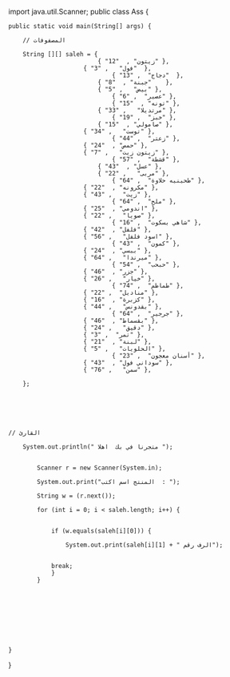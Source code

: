 import java.util.Scanner;
public class Ass {

	public static void main(String[] args) {
		
		// المصفوفات 
		
		String [][] saleh = {
			               	 { "زيتون" ,  "12" },
			        	 { "فول"   , "3"  },		
		                         { "دجاج"  , "13"  },
			                 { "جبنة" ,  "8"    },
			                 { "بيض"   , "5" },		
		                         { "عصير"  , "6" },
		                         { "تونه" ,  "15" },
			                 { "مرتديلا"   , "33" },		
		                         { "خبز"  , "19" },
			                 { "صامولي" ,  "15" },
			        	 { "توست"   , "34" },		
		                         { "زعتر"  , "44" },
			        	 { "حمص" ,  "24" },
			        	 { "زيتون زيت"   , "7" },		
		                         { "قشطة"  , "57" },
			                 { "عسل" ,  "43" },
			                 { "مربى"   , "22" },		
		                         { "طحينيه حلاوة"  , "64" },
			        	 { "مكرونه" ,  "22" },
			        	 { "زيت"   , "43" },		
		                         { "ملح"  , "64" },
			        	 { "اندومي" ,  "25" },
			        	 { "صويا"   , "22" },		
		                         { "شاهي بسكوت"  , "16" },
			        	 { "فلفل" ,  "42" },
			        	 { "اسود فلفل"   , "56" },		
		                         { "كمون"  , "43" },
			        	 { "ببسي" ,  "24" },
			        	 { "ميرندا"   , "64" },		
		                         { "حبحب"  , "54" },
			        	 { "جزر" ,  "46" },
			        	 { "خيار"   , "26" },		
		                         { "طماطم"  , "74" },
			        	 { "مناديل"  , "22" },
			        	 { "كزبرة" ,  "16" },
			        	 { "بقدونس"   , "44" },		
		                         { "جرجير"  , "64" },
			        	 { "بقسماط" ,  "46" },
			        	 { "دقيق"   , "24" },	
			        	 { "تمر"  , "3" },
			        	 { "لبنة" ,  "21" },
			        	 { "الحلويات"   , "5" },		
		                         { "أسنان معجون"  , "23" },
			        	 { "سوداني فول" ,  "43" },
			        	 { "سمن"   , "76" },	
		                     
		};
		
		
		
		
			        	     
			
	// القارئ

		System.out.println(" متجرنا في بك  اهلا ");

		
			Scanner r = new Scanner(System.in);

			System.out.print("المنتج اسم اكتب  : ");

			String w = (r.next());

			for (int i = 0; i < saleh.length; i++) {


				if (w.equals(saleh[i][0])) {

					System.out.print(saleh[i][1] + " الرف رقم");

					
				break;
				}
			}
	
			
			
			
			
			
			
			
			
	}
}


